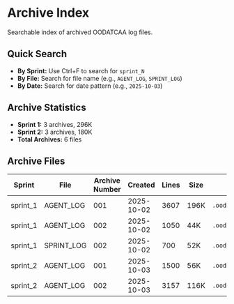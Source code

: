 # Archive Index

Searchable index of archived OODATCAA log files.

## Quick Search

- **By Sprint:** Use Ctrl+F to search for `sprint_N`
- **By File:** Search for file name (e.g., `AGENT_LOG`, `SPRINT_LOG`)
- **By Date:** Search for date pattern (e.g., `2025-10-03`)

## Archive Statistics

- **Sprint 1:** 3 archives, 296K
- **Sprint 2:** 3 archives, 180K
- **Total Archives:** 6 files

## Archive Files

| Sprint | File | Archive Number | Created | Lines | Size | Path |
|--------|------|----------------|---------|-------|------|------|
| sprint_1 | AGENT_LOG | 001 | 2025-10-02 | 3607 | 196K | `.oodatcaa/work/archive/sprint_1/AGENT_LOG_archive_001.md` |
| sprint_1 | AGENT_LOG | 002 | 2025-10-02 | 1050 | 44K | `.oodatcaa/work/archive/sprint_1/AGENT_LOG_archive_002.md` |
| sprint_1 | SPRINT_LOG | 002 | 2025-10-02 | 700 | 52K | `.oodatcaa/work/archive/sprint_1/SPRINT_LOG_archive_002.md` |
| sprint_2 | AGENT_LOG | 001 | 2025-10-03 | 1500 | 56K | `.oodatcaa/work/archive/sprint_2/AGENT_LOG_archive_001.md` |
| sprint_2 | AGENT_LOG | 002 | 2025-10-03 | 3157 | 116K | `.oodatcaa/work/archive/sprint_2/AGENT_LOG_archive_002.md` |
